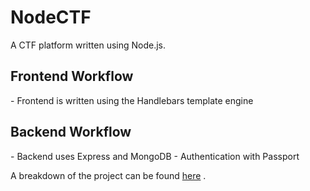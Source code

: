 # NodeCTF
A CTF platform written using Node.js.

<h2>Frontend Workflow</h2>
- Frontend is written using the Handlebars template engine


<h2>Backend Workflow</h2>
- Backend uses Express and MongoDB
- Authentication with Passport


A breakdown of the project can be found [here](https://docs.google.com/document/d/19iwQuwO8XQ7sq3rPNNL1YA9MxQZogrIn0X_sNcZBmw4/edit#) . 
